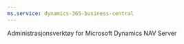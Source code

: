 ```yaml
---
ms.service: dynamics-365-business-central
---
```

Administrasjonsverktøy for Microsoft Dynamics NAV Server